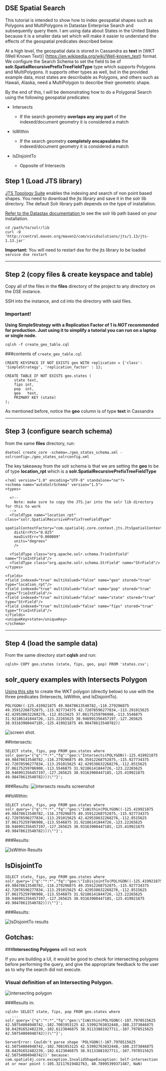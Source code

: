 ## DSE Spatial Search 

This tutorial is intended to show how to index geospatial shapes such as Polygons and MultiPolygons in Datastax Enterprise Search and subsequently query them. I am using data about States in the United States because it is a smaller data set which will make it easier to understand the effects of the geospatial predicates described below.

At a high level, the geospatial data is stored in Cassandra as **text** in [WKT (Well Known Text)] (https://en.wikipedia.org/wiki/Well-known_text) format. We configure the Search Schema to set the field to be of **solr.SpatialRecursivePrefixTreeFieldType** type which supports Polygons  and MultiPolygons. It supports other types as well, but in the provided example data, most states are describable as Polygons, and others such as Hawaii, Alaska, need a MultiPolygon to describe their geometric shape. 

By the end of this, I will be demonstrating how to do a Polygonal Search using the following geospatial predicates:

* Intersects
	* If the search geometry **overlaps any any part** of the indexed/document geometry it is considered a match

* IsWithin
	* If the search geometry **completely encapsulates** the indexed/document geometry it is considered a match

* IsDisjointTo
	* Opposite of Intersects



## Step 1 (Load JTS library)

[JTS Topology Suite](http://tsusiatsoftware.net/jts/main.html) enables the indexing and search of non point based shapes. 
You need to download the jts library and save it in the solr lib directory. The default Solr library path depends on the type of installation.

[Refer to the Datastax documentation ](https://docs.datastax.com/en/latest-dse/datastax_enterprise/srch/queriesSpatial.html) to see the solr lib path based on your installation.

```
cd /path/to/solr/lib
curl -O 'http://central.maven.org/maven2/com/vividsolutions/jts/1.13/jts-1.13.jar'
```

**Important:** You will need to restart dse for the jts library to be loaded `service dse restart`






---
## Step 2 (copy files & create keyspace and table)

Copy all of the files  in the **files** directory of the project to any directory on the DSE instance. 

SSH into the instance, and cd into the directory with said files. 

### Important!
**Using SimpleStrategy with a Replication Factor of 1 is *NOT* recommended for production. Just using it to simplify a tutorial you can run on a laptop or single node.**



```
cqlsh -f create_geo_table.cql
```
###contents of `create_geo_table.cql`

```
CREATE KEYSPACE IF NOT EXISTS geo WITH replication = {'class': 'SimpleStrategy', 'replication_factor' : 1};

CREATE TABLE IF NOT EXISTS geo.states (
	state text,
	fips int,
	pop  int,
	geo   text,
	PRIMARY KEY (state)
);
```

As mentioned before, notice the **geo** column is of type **text** in Cassandra


-----
## Step 3 (configure search schema)


from the same **files** directory, run:

```
dsetool create_core -schema=./geo_states_schema.xml -solrconfig=./geo_states_solrconfig.xml
```

The key takeaway from the solr schema is that we are setting the **geo** to be of type **location_rpt** which is a **solr.SpatialRecursivePrefixTreeFieldType**

```
<?xml version="1.0" encoding="UTF-8" standalone="no"?>
<schema name="autoSolrSchema" version="1.5">
<types>

  <!--
    Note: make sure to copy the JTS.jar into the solr lib directory for this to work
  -->
  <fieldType name="location_rpt"   class="solr.SpatialRecursivePrefixTreeFieldType"
    spatialContextFactory="com.spatial4j.core.context.jts.JtsSpatialContextFactory"
    distErrPct="0.025"
    maxDistErr="0.000009"
    units="degrees"
    />

  <fieldType class="org.apache.solr.schema.TrieIntField" name="TrieIntField"/>
  <fieldType class="org.apache.solr.schema.StrField" name="StrField"/>
</types>

<fields>
<field indexed="true" multiValued="false" name="geo" stored="true" type="location_rpt"/>
<field indexed="true" multiValued="false" name="pop" stored="true" type="TrieIntField"/>
<field indexed="true" multiValued="false" name="state" stored="true" type="StrField"/>
<field indexed="true" multiValued="false" name="fips" stored="true" type="TrieIntField"/>
</fields>
<uniqueKey>state</uniqueKey>
</schema>

```
-----

## Step 4 (load the sample data)

From the same directory start **cqlsh** and run:

```
cqlsh> COPY geo.states (state, fips, geo, pop) FROM 'states.csv';
```


## solr_query examples with Intersects Polygon

[Using this site](https://arthur-e.github.io/Wicket/sandbox-gmaps3.html) to create the WKT polygon (directly below) to use with the three predicates (Intersects, IsWithin, and IsDisjointTo).

```
POLYGON((-125.419921875 49.98478613540782,-116.279296875 49.35912268752875,-115.927734375 42.72078596277834,-113.291015625 42.429538632268276,-112.8515625 37.06175259706908,-113.5546875 31.92186141844726,-123.22265625 30.946991356457197,-127.265625 38.93163900447185,-125.419921875 49.98478613540782))
```


![screen shot](https://www.dropbox.com/s/0xu972axwcs3g75/west_coast_polygon.png?dl=1).

##Intersects: 
```
SELECT state, fips, pop FROM geo.states where 
solr_query='{"q":"*:*","fq":"geo:\"Intersects(POLYGON((-125.419921875 49.98478613540782,-116.279296875 49.35912268752875,-115.927734375 42.72078596277834,-113.291015625 42.429538632268276,-112.8515625 37.06175259706908,-113.5546875 31.92186141844726,-123.22265625 30.946991356457197,-127.265625 38.93163900447185,-125.419921875 49.98478613540782)))\""}';
```
###Results:
![intersects results screenshot](https://www.dropbox.com/s/oolyucdadk5yv19/intersects_query_results.png?dl=1)

##IsWithin:


```
SELECT state, fips, pop FROM geo.states where 
solr_query='{"q":"*:*","fq":"geo:\"IsWithin(POLYGON((-125.419921875 49.98478613540782,-116.279296875 49.35912268752875,-115.927734375 42.72078596277834,-113.291015625 42.429538632268276,-112.8515625 37.06175259706908,-113.5546875 31.92186141844726,-123.22265625 30.946991356457197,-127.265625 38.93163900447185,-125.419921875 49.98478613540782)))\""}';
```

###Results:

![IsWithin Results](https://www.dropbox.com/s/w92cz6zfv9yr084/IsWithin_results.png?dl=1)


## IsDisjointTo
```
SELECT state, fips, pop FROM geo.states where 
solr_query='{"q":"*:*","fq":"geo:\"IsDisjointTo(POLYGON((-125.419921875 49.98478613540782,-116.279296875 49.35912268752875,-115.927734375 42.72078596277834,-113.291015625 42.429538632268276,-112.8515625 37.06175259706908,-113.5546875 31.92186141844726,-123.22265625 30.946991356457197,-127.265625 38.93163900447185,-125.419921875 49.98478613540782)))\""}';
```

###Results:

![IsDisjointTo results](https://www.dropbox.com/s/sxfnvxg03yg9ur9/IsDisjointTo_results.png?dl=1)

## Gotchas:

###**Intersecting Polygons** will not work

If you are building a UI, it would be good to check for intersecting polygons before performing the query, and give the appropriate feedback to the user as to why the search did not execute. 

### Visual definition of an Intersecting Polygon. 

![intersecting polygon](https://www.dropbox.com/s/vylkrn785y6yt1g/intersecting_polygon.png?dl=1)


###Results in:

```
cqlsh> SELECT state, fips, pop FROM geo.states where 
   ... solr_query='{"q":"*:*","fq":"geo:\"IsWithin(POLYGON((-107.7978515625 42.50754004948742,-102.7001953125 42.53992763032448,-108.2373046875 38.84291652482239,-102.6123046875 38.91133881927711,-107.7978515625 42.50754004948742)))\""}';
   
ServerError: Couldn't parse shape 'POLYGON((-107.7978515625 42.50754004948742,-102.7001953125 42.53992763032448,-108.2373046875 38.84291652482239,-102.6123046875 38.91133881927711,-107.7978515625 42.50754004948742))' because: com.spatial4j.core.exception.InvalidShapeException: Self-intersection at or near point (-105.32117619482763, 40.78995399371487, NaN)
```


